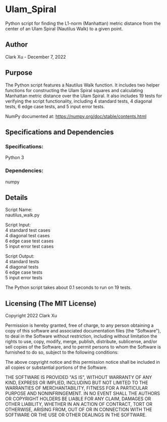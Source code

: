 # Ulam_Spiral
Python script for finding the L1-norm (Manhattan) metric distance from the center of an Ulam Spiral (Nautilus Walk) to a given point.

## Author
Clark Xu - December 7, 2022

## Purpose
The Python script features a Nautilus Walk function. It includes two helper functions for constructing the Ulam Spiral squares and calculating Manhattan metric distance over the Ulam Spiral. It also includes 19 tests for verifying the script functionality, including 4 standard tests, 4 diagonal tests, 6 edge case tests, and 5 input error tests.

NumPy documented at: https://numpy.org/doc/stable/contents.html

## Specifications and Dependencies
### Specifications:
Python 3
### Dependencies:
numpy

## Details
Script Name: <br>
nautilus_walk.py

Script Input: <br>
4 standard test cases <br>
4 diagonal test cases <br>
6 edge case test cases <br>
5 input error test cases

Script Output: <br>
4 standard tests <br>
4 diagonal tests <br>
6 edge case tests <br>
5 input error tests

The Python script takes about 0.1 seconds to run on 19 tests.

## Licensing (The MIT License)
Copyright 2022 Clark Xu

Permission is hereby granted, free of charge, to any person obtaining a copy of this software and associated documentation files (the "Software"), to deal in the Software without restriction, including without limitation the rights to use, copy, modify, merge, publish, distribute, sublicense, and/or sell copies of the Software, and to permit persons to whom the Software is furnished to do so, subject to the following conditions:

The above copyright notice and this permission notice shall be included in all copies or substantial portions of the Software.

THE SOFTWARE IS PROVIDED "AS IS", WITHOUT WARRANTY OF ANY KIND, EXPRESS OR IMPLIED, INCLUDING BUT NOT LIMITED TO THE WARRANTIES OF MERCHANTABILITY, FITNESS FOR A PARTICULAR PURPOSE AND NONINFRINGEMENT. IN NO EVENT SHALL THE AUTHORS OR COPYRIGHT HOLDERS BE LIABLE FOR ANY CLAIM, DAMAGES OR OTHER LIABILITY, WHETHER IN AN ACTION OF CONTRACT, TORT OR OTHERWISE, ARISING FROM, OUT OF OR IN CONNECTION WITH THE SOFTWARE OR THE USE OR OTHER DEALINGS IN THE SOFTWARE.
